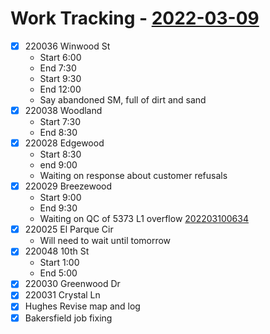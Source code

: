 # Work Tracking - [2022-03-09](2022-03-09.md)
- [x] 220036 Winwood St
	- Start 6:00
	- End  7:30
	- Start 9:30
	- End 12:00
	- Say abandoned SM, full of dirt and sand
- [x] 220038 Woodland
	- Start 7:30
	-  End 8:30
- [x] 220028 Edgewood
	- Start 8:30
	- end 9:00
	- Waiting on response about customer refusals
- [x] 220029 Breezewood
	- Start 9:00
	- End 9:30
	- Waiting on QC of 5373 L1
overflow [202203100634](202203100634.md)
- [x] 220025 El Parque Cir
	- Will need to wait until tomorrow
- [x] 220048 10th St
	- Start 1:00
	- End 5:00
- [x] 220030 Greenwood Dr
- [x] 220031 Crystal Ln
- [x] Hughes Revise map and log
- [x] Bakersfield job fixing